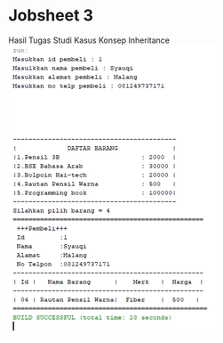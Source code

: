 # Jobsheet 3

Hasil Tugas Studi Kasus Konsep Inheritance
![Tugastoko](https://github.com/Syauqii/Jobsheet3/blob/master/TOKO.png)
